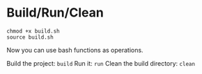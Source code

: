 # Build/Run/Clean
```
chmod +x build.sh
source build.sh
```

Now you can use bash functions as operations.

Build the project: `build`
Run it: `run`
Clean the build directory: `clean`
